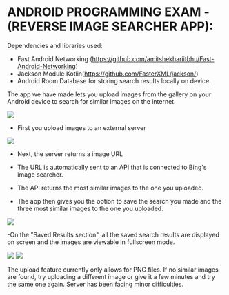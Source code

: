 ANDROID PROGRAMMING EXAM - (REVERSE IMAGE SEARCHER APP):
=======================================================

Dependencies and libraries used:
- Fast Android Networking (https://github.com/amitshekhariitbhu/Fast-Android-Networking)
- Jackson Module Kotlin(https://github.com/FasterXML/jackson/)
- Android Room Database for storing search results locally on device. 

The app we have made lets you upload images from the gallery on your
Android device to search for similar images on the internet.

<img src="app/src/main/res/drawable-v24/homescreen.png">


- First you upload images to an external server

<img src="app/src/main/res/drawable-v24/uploading.png">
  
- Next, the server returns a image URL
  
- The URL is automatically sent to an API that is connected to Bing's image searcher.
  
- The API returns the most similar images to the one you uploaded.
  
- The app then gives you the option to save the search you made and the three most similar images
to the one you uploaded.
  
<img src="app/src/main/res/drawable-v24/uploaded.png">

-On the "Saved Results section", all the saved search results are displayed on screen and the images
  are viewable in fullscreen mode.

<img src="app/src/main/res/drawable-v24/resultscreen.png">

<img src="app/src/main/res/drawable-v24/pikachufullscreen.png">

The upload feature currently only allows for PNG files. If no similar images are found,
try uploading a different image or give it a few minutes and try the same one again.
Server has been facing minor difficulties.

